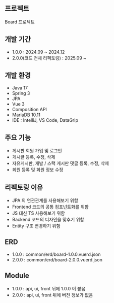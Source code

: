 ## 프로젝트
Board 프로젝트

## 개발 기간
- 1.0.0 : 2024.09 ~ 2024.12
- 2.0.0(코드 전체 리펙토링) : 2025.09 ~

## 개발 환경
- Java 17
- Spring 3
- JPA
- Vue 3
- Composition API
- MariaDB 10.11
- IDE : IntelliJ, VS Code, DataGrip

## 주요 기능
- 게시판 회원 가입 및 로그인
- 게시글 등록, 수정, 삭제
- 자유게시판, 개발 / 스택 게시판 댓글 등록, 수정, 삭제
- 회원 등록 및 회원 정보 수정

## 리펙토링 이유
- JPA 의 연관관계를 사용해보기 위함
- Frontend 코드의 공통 컴포넌트화를 위함
- JS 대신 TS 사용해보기 위함
- Backend 코드의 디자인을 맞추기 위함
- Entity 구조 변경하기 위함

## ERD
- 1.0.0 : common/erd/board-1.0.0.vuerd.json
- 2.0.0 : common/erd/board-2.0.0.vuerd.json

## Module
- 1.0.0 : api, ui, front 뒤에 1.0.0 이 붙음
- 2.0.0 : api, ui, front 뒤에 버전 정보가 없음
